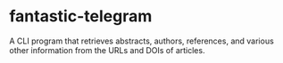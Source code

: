 # fantastic-telegram
A CLI program that retrieves abstracts, authors, references, and various other information from the URLs and DOIs of articles.
